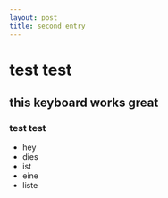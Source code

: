 ```yaml
---
layout: post
title: second entry
---
```


# test test

## this keyboard works great

### test test

+ hey
+ dies
+ ist
+ eine
+ liste
